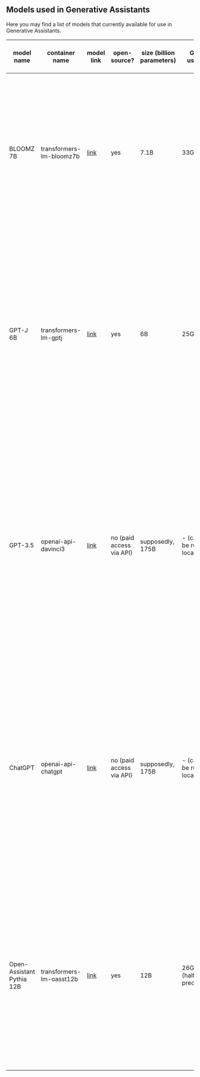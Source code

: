 ## Models used in Generative Assistants

Here you may find a list of models that currently available for use in Generative Assistants.

| model name                | container name           | model link                                                                | open-source?             | size (billion parameters) | GPU usage                 | max tokens (prompt + response) | description                                                                                                                                                                                                                                                                                                                                                                 |
|---------------------------|--------------------------|---------------------------------------------------------------------------|--------------------------|---------------------------|---------------------------|--------------------------------|-----------------------------------------------------------------------------------------------------------------------------------------------------------------------------------------------------------------------------------------------------------------------------------------------------------------------------------------------------------------------------|
| BLOOMZ 7B                 | transformers-lm-bloomz7b | [link](https://huggingface.co/bigscience/bloomz-7b1)                      | yes                      | 7.1B                      | 33GB                      | 2,048 tokens                   | An open-source multilingual instruction-based large language model (46 languages). For more details, refer to [HuggingFace Model Page](https://huggingface.co/bigscience/bloomz-7b1). NB: free of charge. This model is up and running on our servers and can be used for free.                                                                                             |
| GPT-J 6B                  | transformers-lm-gptj     | [link](https://huggingface.co/EleutherAI/gpt-j-6b)                        | yes                      | 6B                        | 25GB                      | 2,048 tokens                   | An open-source English-only large language model which is NOT fine-tuned for instruction following and NOT capable of code generation.  For more details, refer to [HuggingFace Model Page](https://huggingface.co/EleutherAI/gpt-j-6b). NB: free of charge. This model is up and running on our servers and can be used for free.                                          |
| GPT-3.5                   | openai-api-davinci3      | [link](https://platform.openai.com/docs/models/gpt-3-5)                   | no (paid access via API) | supposedly, 175B          | - (cannot be run locally) | 4,097 tokens                   | A multulingual instruction-based large language model which is capable of code generation. Unlike ChatGPT, not optimised for chat. For more details, refer to [OpenAI website](https://platform.openai.com/docs/models/gpt-3-5). NB: paid. You must provide your OpenAI API key to use the model. Your OpenAI account will be charged according to your usage.              |
| ChatGPT                   | openai-api-chatgpt       | [link](https://platform.openai.com/docs/models/gpt-3-5)                   | no (paid access via API) | supposedly, 175B          | - (cannot be run locally) | 4,096 tokens                   | Based on gpt-3.5-turbo -- the most capable of the entire GPT-3/GPT-3.5 models family. Optimized for chat. Able to understand and generate code. For more details, refer to [OpenAI website](https://platform.openai.com/docs/models/gpt-3-5). NB: paid. You must provide your OpenAI API key to use the model. Your OpenAI account will be charged according to your usage. |
| Open-Assistant Pythia 12B | transformers-lm-oasst12b | [link](https://huggingface.co/OpenAssistant/pythia-12b-sft-v8-7k-steps)   | yes                      | 12B                       | 26GB (half-precision)     | 5,120 tokens                   | An open-source English-only instruction-based large language model which is NOT good at answering math and coding questions. For more details, refer to [HuggingFace Model Page](https://huggingface.co/OpenAssistant/pythia-12b-sft-v8-7k-steps). NB: free of charge. This model is up and running on our servers and can be used for free.                                |
